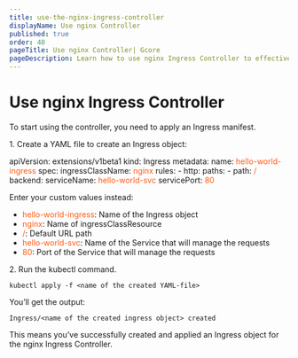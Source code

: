 ```yaml
---
title: use-the-nginx-ingress-controller
displayName: Use nginx Controller
published: true
order: 40
pageTitle: Use nginx Controller| Gcore
pageDescription: Learn how to use nginx Ingress Controller to effectively manage network traffic within a cluster.
---
```

# Use nginx Ingress Controller

To start using the controller, you need to apply an Ingress manifest.

1\. Create a YAML file to create an Ingress object:

<code-block>
apiVersion: extensions/v1beta1  
kind: Ingress  
metadata:  
  name: <span style="color:#FF5913">hello-world-ingress</span>  
spec:  
  ingressClassName: <span style="color:#FF5913">nginx</span>  
   rules:  
   - http:  
      paths:  
      - path: <span style="color:#FF5913">/</span>  
        backend:  
          serviceName: <span style="color:#FF5913">hello-world-svc</span>  
          servicePort: <span style="color:#FF5913">80</span>
</code-block>

Enter your custom values instead:

- <span style="color:#FF5913">hello-world-ingress</span>: Name of the Ingress object
- <span style="color:#FF5913">nginx</span>: Name of ingressClassResource
- <span style="color:#FF5913">/</span>: Default URL path  
- <span style="color:#FF5913">hello-world-svc</span>: Name of the Service that will manage the requests  
- <span style="color:#FF5913">80</span>: Port of the Service that will manage the requests

2\. Run the kubectl command.

```
kubectl apply -f <name of the created YAML-file>
```

You’ll get the output:

```
Ingress/<name of the created ingress object> created
```

This means you’ve successfully created and applied an Ingress object for the nginx Ingress Controller.